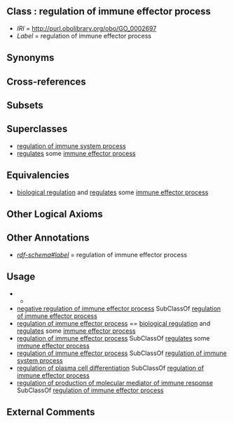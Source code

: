 
## Class : regulation of immune effector process

 * *IRI* = http://purl.obolibrary.org/obo/GO_0002697
 * *Label* = regulation of immune effector process

## Synonyms


## Cross-references


## Subsets


## Superclasses

 * [regulation of immune system process](../../GO/82/GO_0002682.md)
 * [regulates](../../RO/11/RO_0002211.md) some [immune effector process](../../GO/52/GO_0002252.md)

## Equivalencies

 * [biological regulation](../../GO/07/GO_0065007.md) and [regulates](../../RO/11/RO_0002211.md) some [immune effector process](../../GO/52/GO_0002252.md)

## Other Logical Axioms


## Other Annotations

 * *[rdf-schema#label](../../el/rdf-schema#label.md)* = regulation of immune effector process

## Usage

 * -
 * [negative regulation of immune effector process](../../GO/98/GO_0002698.md) SubClassOf [regulation of immune effector process](../../GO/97/GO_0002697.md)
 * [regulation of immune effector process](../../GO/97/GO_0002697.md) == [biological regulation](../../GO/07/GO_0065007.md) and [regulates](../../RO/11/RO_0002211.md) some [immune effector process](../../GO/52/GO_0002252.md)
 * [regulation of immune effector process](../../GO/97/GO_0002697.md) SubClassOf [regulates](../../RO/11/RO_0002211.md) some [immune effector process](../../GO/52/GO_0002252.md)
 * [regulation of immune effector process](../../GO/97/GO_0002697.md) SubClassOf [regulation of immune system process](../../GO/82/GO_0002682.md)
 * [regulation of plasma cell differentiation](../../GO/98/GO_1900098.md) SubClassOf [regulation of immune effector process](../../GO/97/GO_0002697.md)
 * [regulation of production of molecular mediator of immune response](../../GO/00/GO_0002700.md) SubClassOf [regulation of immune effector process](../../GO/97/GO_0002697.md)

## External Comments

